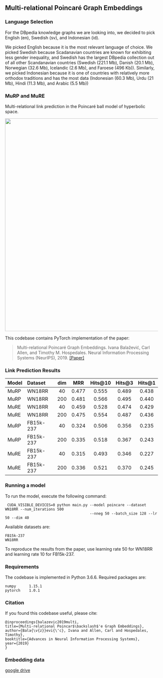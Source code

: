 
## Multi-relational Poincaré Graph Embeddings


### Language Selection

For the DBpedia knowledge graphs we are looking into, we decided to pick English (en), Swedish (sv), and Indonesian (id).

We picked English because it is the most relevant language of choice. We picked Swedish because Scadanavian countries 
are known for exhibiting less gender inequality, and Swedish has the largest DBpedia collection out of all other
Scandanavian countries (Swedish (221.1 Mb), Danish (20.1 Mb), Norwegian (32.6 Mb), Icelandic (2.6 Mb), and Faroese 
(496 Kb)). Similarly, we picked Indonesian because it is one of countries with relatively more orthodox 
traditions and has the most data (Indonesian (60.3 Mb), Urdu (21 Mb), Hindi (11.3 Mb), and Arabic (5.5 Mb))


### MuRP and MuRE

Multi-relational link prediction in the Poincaré ball model of hyperbolic space.

<p align="center">
  <img src="https://raw.githubusercontent.com/ibalazevic/multirelational-poincare/master/murp_vs_mure.png"/ width=700>
</p>


This codebase contains PyTorch implementation of the paper:

> Multi-relational Poincaré Graph Embeddings.
> Ivana Balažević, Carl Allen, and Timothy M. Hospedales.
> Neural Information Processing Systems (NeurIPS), 2019.
> [[Paper]](https://arxiv.org/pdf/1905.09791.pdf)

### Link Prediction Results

Model | Dataset | dim | MRR | Hits@10 | Hits@3 | Hits@1
:--- | :--- | :---: | :---: | :---: | :---: | :---:
MuRP | WN18RR | 40 |  0.477 | 0.555 | 0.489 | 0.438
MuRP | WN18RR | 200 |  0.481 | 0.566 | 0.495 | 0.440
MuRE | WN18RR | 40 |  0.459 | 0.528 | 0.474 | 0.429
MuRE | WN18RR | 200 |  0.475 | 0.554 | 0.487 | 0.436
MuRP | FB15k-237 | 40| 0.324 | 0.506 | 0.356 | 0.235
MuRP | FB15k-237 | 200| 0.335 | 0.518 | 0.367 | 0.243
MuRE | FB15k-237 | 40| 0.315 | 0.493 | 0.346 | 0.227
MuRE | FB15k-237 | 200| 0.336 | 0.521 | 0.370 | 0.245


### Running a model

To run the model, execute the following command:

     CUDA_VISIBLE_DEVICES=0 python main.py --model poincare --dataset WN18RR --num_iterations 500 
                                           --nneg 50 --batch_size 128 --lr 50 --dim 40 

Available datasets are:
    
    FB15k-237
    WN18RR
    
To reproduce the results from the paper, use learning rate 50 for WN18RR and learning rate 10 for FB15k-237.


### Requirements

The codebase is implemented in Python 3.6.6. Required packages are:

    numpy      1.15.1
    pytorch    1.0.1
    
### Citation

If you found this codebase useful, please cite:

    @inproceedings{balazevic2019multi,
    title={Multi-relational Poincar$\backslash$'e Graph Embeddings},
    author={Bala{\v{z}}evi{\'c}, Ivana and Allen, Carl and Hospedales, Timothy},
    booktitle={Advances in Neural Information Processing Systems},
    year={2019}
    }


### Embedding data

[google drive](https://drive.google.com/drive/u/0/folders/1diTb4rUtJ9siV2y4lYdkU4a3Uzr5p6Ej
)

